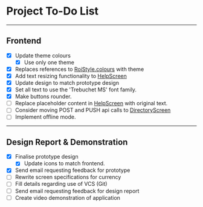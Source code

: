 # Project To-Do List

---

## Frontend

- [x] Update theme colours
  - [x] Use only one theme
- [x] Replaces references to [RoiStyle.colours](styles/RoiStyle.js) with theme
- [x] Add text resizing functionality to [HelpScreen](screens/HelpScreen.js)
- [x] Update design to match prototype design
- [x] Set all text to use the 'Trebuchet MS' font family.
- [x] Make buttons rounder.
- [ ] Replace placeholder content in [HelpScreen](screens/HelpScreen.js) with original text.
- [ ] Consider moving POST and PUSH api calls to [DirectoryScreen](screens/DirectoryScreen.js)
- [ ] Implement offline mode.

---

## Design Report & Demonstration

- [x] Finalise prototype design
  - [x] Update icons to match frontend.
- [x] Send email requesting feedback for prototype
- [ ] Rewrite screen specifications for currency
- [ ] Fill details regarding use of VCS (Git)
- [ ] Send email requesting feedback for design report
- [ ] Create video demonstration of application

